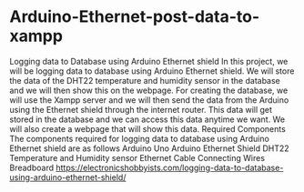 # Arduino-Ethernet-post-data-to-xampp
Logging data to Database using Arduino Ethernet shield In this project,
we will be logging data to database using Arduino Ethernet shield. We will store the data of the DHT22 temperature and humidity sensor in the database and we will then show this on the webpage.  For creating the database, we will use the Xampp server and we will then send the data from the Arduino using the Ethernet shield through the internet router.  This data will get stored in the database and we can access this data anytime we want. We will also create a webpage that will show this data.  Required Components The components required for logging data to database using Arduino Ethernet shield are as follows  Arduino Uno Arduino Ethernet Shield DHT22 Temperature and Humidity sensor Ethernet Cable Connecting Wires Breadboard
https://electronicshobbyists.com/logging-data-to-database-using-arduino-ethernet-shield/
